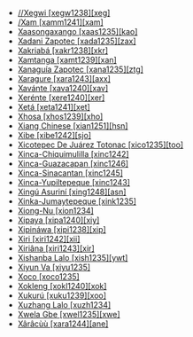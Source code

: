 - [//Xegwi [xegw1238][xeg]](tree/tuuu1241/kwii1241/east2867/xegw1238/md.ini)
- [/Xam [xamm1241][xam]](tree/tuuu1241/kwii1241/xamm1241/md.ini)
- [Xaasongaxango [xaas1235][kao]](tree/mand1469/west2780/mand1431/cent2047/mand1432/mand1433/mand1434/mand1435/west2499/xaso1239/xaas1235/md.ini)
- [Xadani Zapotec [xada1235][zax]](tree/otom1299/east2557/popo1292/zapo1436/zapo1437/nucl1765/core1259/cent2146/sout3003/xada1235/md.ini)
- [Xakriabá [xakr1238][xkr]](tree/nucl1710/jeee1236/jece1235/xakr1238/md.ini)
- [Xamtanga [xamt1239][xan]](tree/afro1255/cush1243/cent2193/nort3158/nort3163/xamt1239/md.ini)
- [Xanaguía Zapotec [xana1235][ztg]](tree/otom1299/east2557/popo1292/zapo1436/zapo1437/nucl1765/core1259/cent2146/sout3003/xana1235/md.ini)
- [Xaragure [xara1243][axx]](tree/aust1307/mala1545/east2712/ocea1241/sout3173/newc1243/main1286/sout3313/mids1246/xara1243/md.ini)
- [Xavánte [xava1240][xav]](tree/nucl1710/jeee1236/jece1235/xava1240/md.ini)
- [Xerénte [xere1240][xer]](tree/nucl1710/jeee1236/jece1235/xere1240/md.ini)
- [Xetá [xeta1241][xet]](tree/tupi1275/east2909/mawe1252/awet1245/tupi1276/sout3271/tupi1277/xeta1241/md.ini)
- [Xhosa [xhos1239][xho]](tree/atla1278/volt1241/benu1247/bant1294/sout3152/narr1281/east2731/sout3387/nucl1826/dims1234/ngun1280/ngun1276/nucl1827/ngun1267/xhos1239/md.ini)
- [Xiang Chinese [xian1251][hsn]](tree/sino1245/sini1245/clas1255/midd1354/xian1251/md.ini)
- [Xibe [xibe1242][sjo]](tree/tung1282/manc1250/manc1251/xibe1242/md.ini)
- [Xicotepec De Juárez Totonac [xico1235][too]](tree/toto1251/toto1252/cent1397/nort3265/xico1235/md.ini)
- [Xinca-Chiquimulilla [xinc1242]](tree/xinc1237/xinc1244/xinc1242/md.ini)
- [Xinca-Guazacapan [xinc1246]](tree/xinc1237/xinc1246/md.ini)
- [Xinca-Sinacantan [xinc1245]](tree/xinc1237/yupi1268/xinc1245/md.ini)
- [Xinca-Yupiltepeque [xinc1243]](tree/xinc1237/yupi1268/xinc1243/md.ini)
- [Xingú Asuriní [xing1248][asn]](tree/tupi1275/east2909/mawe1252/awet1245/tupi1276/subg1264/xing1248/md.ini)
- [Xinka-Jumaytepeque [xink1235]](tree/xinc1237/xinc1244/xink1235/md.ini)
- [Xiong-Nu [xion1234]](tree/uncl1493/xion1234/md.ini)
- [Xipaya [xipa1240][xiy]](tree/tupi1275/east2909/yuru1262/xipa1240/md.ini)
- [Xipináwa [xipi1238][xip]](tree/unat1236/pano1260/xipi1238/md.ini)
- [Xiri [xiri1242][xii]](tree/khoe1240/khoe1241/khoe1242/sout3214/xiri1242/md.ini)
- [Xiriâna [xiri1243][xir]](tree/araw1281/negr1239/bahu1238/xiri1243/md.ini)
- [Xishanba Lalo [xish1235][ywt]](tree/sino1245/burm1265/lolo1265/lolo1267/nili1235/liso1234/nucl1734/lisu1252/lalu1234/lalo1240/grea1292/core1258/cent2297/xish1235/md.ini)
- [Xiyun Va [xiyu1235]](tree/aust1305/khas1273/pala1352/east2331/waic1245/wala1271/waaa1245/xiyu1235/md.ini)
- [Xoco [xoco1235]](tree/uncl1493/xoco1235/md.ini)
- [Xokleng [xokl1240][xok]](tree/nucl1710/jeee1236/jeme1246/kain1270/xokl1240/md.ini)
- [Xukurú [xuku1239][xoo]](tree/xuku1239/md.ini)
- [Xuzhang Lalo [xuzh1234]](tree/sino1245/burm1265/lolo1265/lolo1267/nili1235/liso1234/nucl1734/lisu1252/lalu1234/lalo1240/grea1292/xuzh1234/md.ini)
- [Xwela Gbe [xwel1235][xwe]](tree/atla1278/volt1241/kwav1236/gbee1241/east2711/west2934/xwel1235/md.ini)
- [Xârâcùù [xara1244][ane]](tree/aust1307/mala1545/east2712/ocea1241/sout3173/newc1243/main1286/sout3313/mids1246/xara1244/md.ini)
